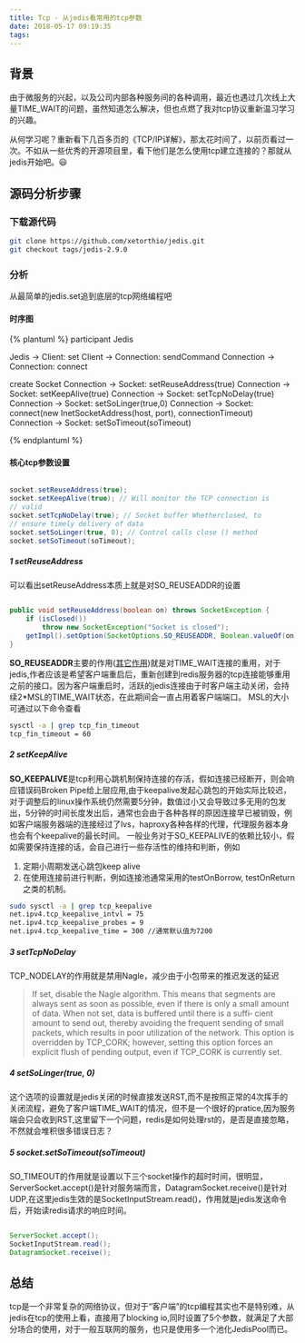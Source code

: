 ```yaml
---
title: Tcp - 从jedis看常用的tcp参数
date: 2018-05-17 09:19:35
tags:
---
```



## 背景
由于微服务的兴起，以及公司内部各种服务间的各种调用，最近也遇过几次线上大量TIME_WAIT的问题，虽然知道怎么解决，但也点燃了我对tcp协议重新温习学习的兴趣。

从何学习呢？重新看下几百多页的《TCP/IP详解》，那太花时间了，以前页看过一次。不如从一些优秀的开源项目里，看下他们是怎么使用tcp建立连接的？那就从jedis开始吧。😃


## 源码分析步骤
### 下载源代码
```bash
git clone https://github.com/xetorthio/jedis.git
git checkout tags/jedis-2.9.0
```

### 分析
从最简单的jedis.set追到底层的tcp网络编程吧

#### 时序图

{% plantuml %}
participant Jedis

Jedis -> Client: set
Client -> Connection: sendCommand
Connection -> Connection: connect

create Socket
Connection -> Socket: setReuseAddress(true)
Connection -> Socket: setKeepAlive(true)
Connection -> Socket: setTcpNoDelay(true)
Connection -> Socket: setSoLinger(true,0)
Connection -> Socket: connect(new InetSocketAddress(host, port), connectionTimeout)
Connection -> Socket: setSoTimeout(soTimeout)

{% endplantuml %}

#### 核心tcp参数设置

```java

socket.setReuseAddress(true);
socket.setKeepAlive(true); // Will monitor the TCP connection is
// valid
socket.setTcpNoDelay(true); // Socket buffer Whetherclosed, to
// ensure timely delivery of data
socket.setSoLinger(true, 0); // Control calls close () method
socket.setSoTimeout(soTimeout);
```

##### 1 setReuseAddress 

可以看出setReuseAddress本质上就是对SO_REUSEADDR的设置

```java

public void setReuseAddress(boolean on) throws SocketException {
    if (isClosed())
        throw new SocketException("Socket is closed");
    getImpl().setOption(SocketOptions.SO_REUSEADDR, Boolean.valueOf(on));
}

```

**SO_REUSEADDR**主要的作用([其它作用](https://stackoverflow.com/questions/14388706/socket-options-so-reuseaddr-and-so-reuseport-how-do-they-differ-do-they-mean-t?answertab=active#tab-top))就是对TIME_WAIT连接的重用，对于jedis,作者应该是希望客户端重启后，重新创建到redis服务器的tcp连接能够重用之前的接口。因为客户端重启时，活跃的jedis连接由于时客户端主动关闭，会持续2*MSL的TIME_WAIT状态，在此期间会一直占用着客户端端口。
MSL的大小可通过以下命令查看

```bash
sysctl -a | grep tcp_fin_timeout
tcp_fin_timeout = 60
```

##### 2 setKeepAlive

**SO_KEEPALIVE**是tcp利用心跳机制保持连接的存活，假如连接已经断开，则会响应错误码Broken Pipe给上层应用,由于keepalive发起心跳包的开始实际比较迟，对于调整后的linux操作系统仍然需要5分钟，数值过小又会导致过多无用的包发出，5分钟的时间长度发出后，通常也会由于各种各样的原因连接早已被销毁，例如客户端服务器端的连接经过了lvs，haproxy各种各样的代理，代理服务器本身也会有个keepalive的最长时间。
一般业务对于SO_KEEPALIVE的依赖比较小，假如需要保持连接的话，会自己进行一些存活性的维持和判断，例如

1. 定期小周期发送心跳包keep alive
2. 在使用连接前进行判断，例如连接池通常采用的testOnBorrow, testOnReturn之类的机制。

```bash
sudo sysctl -a | grep tcp_keepalive   
net.ipv4.tcp_keepalive_intvl = 75
net.ipv4.tcp_keepalive_probes = 9
net.ipv4.tcp_keepalive_time = 300 //通常默认值为7200
```

##### 3 setTcpNoDelay
TCP_NODELAY的作用就是禁用Nagle，减少由于小包带来的推迟发送的延迟
> If set, disable the Nagle algorithm.  This means that segments are always sent  as  soon  as  possible,
even  if  there is only a small amount of data.  When not set, data is buffered until there is a suffi‐
cient amount to send out, thereby avoiding the frequent sending of small packets, which results in poor
utilization of the network.  This option is overridden by TCP_CORK; however, setting this option forces
an explicit flush of pending output, even if TCP_CORK is currently set.

##### 4 setSoLinger(true, 0)
这个选项的设置就是jedis关闭的时候直接发送RST,而不是按照正常的4次挥手的关闭流程，避免了客户端TIME_WAIT的情况，但不是一个很好的pratice,因为服务端会只会收到RST,这里留下一个问题，redis是如何处理rst的，是否是直接忽略，不然就会堆积很多错误日志？

##### 5 socket.setSoTimeout(soTimeout)
SO_TIMEOUT的作用就是设置以下三个socket操作的超时时间，很明显，ServerSocket.accept()是针对服务端而言，DatagramSocket.receive()是针对UDP,在这里jedis生效的是SocketInputStream.read()，作用就是jedis发送命令后，开始读redis请求的响应时间。

```java

ServerSocket.accept();
SocketInputStream.read();
DatagramSocket.receive();

```

## 总结
tcp是一个非常复杂的网络协议，但对于“客户端”的tcp编程其实也不是特别难，从jedis在tcp的使用上看，直接用了blocking io,同时设置了5个参数，就满足了大部分场合的使用，对于一般互联网的服务，也只是使用多一个池化JedisPool而已。
